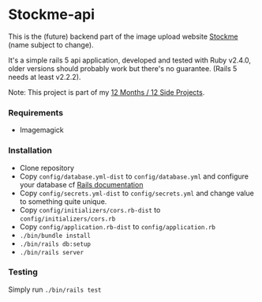 # Stockme-api

This is the (future) backend part of the image upload website [Stockme](http://stockme.fr) (name subject to change).

It's a simple rails 5 api application, developed and tested with Ruby v2.4.0, older versions should probably work but there's no guarantee. (Rails 5 needs at least v2.2.2).

Note: This project is part of my [12 Months / 12 Side Projects](https://blog.1ppm.club/12-months-12-side-projects-are-you-in-c395dbcd648e#.1l5cy0ooh).

### Requirements

* Imagemagick

### Installation

* Clone repository
* Copy `config/database.yml-dist` to `config/database.yml` and configure your database cf [Rails documentation](http://edgeguides.rubyonrails.org/configuring.html#configuring-a-database)
* Copy `config/secrets.yml-dist` to `config/secrets.yml` and change value to something quite unique.
* Copy `config/initializers/cors.rb-dist` to `config/initializers/cors.rb`
* Copy `config/application.rb-dist` to `config/application.rb`
* `./bin/bundle install`
* `./bin/rails db:setup`
* `./bin/rails server`

### Testing

Simply run `./bin/rails test`